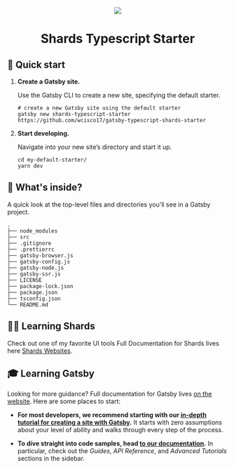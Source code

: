 

<p align="center">
    <a href="https://shards-gatsby-starter.netlify.com/">
  <img src="https://shards-gatsby-starter.netlify.com/static/6ec794a4ad26b1525810ccc0fa3476fc/a406c/logo-gatsby.png" />
  </a>
</p>

<h1 align="center">
  Shards Typescript Starter
</h1>

## 🚀 Quick start

1.  **Create a Gatsby site.**

    Use the Gatsby CLI to create a new site, specifying the default starter.

    ```shell
    # create a new Gatsby site using the default starter
    gatsby new shards-typescript-starter https://github.com/wcisco17/gatsby-typescript-shards-starter
    ```

1.  **Start developing.**

    Navigate into your new site’s directory and start it up.

    ```shell
    cd my-default-starter/
    yarn dev
    ```

## 🧐 What's inside?

A quick look at the top-level files and directories you'll see in a Gatsby project.

    .
    ├── node_modules
    ├── src
    ├── .gitignore
    ├── .prettierrc
    ├── gatsby-browser.js
    ├── gatsby-config.js
    ├── gatsby-node.js
    ├── gatsby-ssr.js
    ├── LICENSE
    ├── package-lock.json
    ├── package.json
    ├── tsconfig.json
    └── README.md



## 👨‍🎤 Learning Shards
  Check out one of my favorite UI tools
  Full Documentation for Shards lives here [Shards Websites](https://designrevision.com/docs/shards-react/getting-started).

## 🎓 Learning Gatsby

Looking for more guidance? Full documentation for Gatsby lives [on the website](https://www.gatsbyjs.org/). Here are some places to start:

- **For most developers, we recommend starting with our [in-depth tutorial for creating a site with Gatsby](https://www.gatsbyjs.org/tutorial/).** It starts with zero assumptions about your level of ability and walks through every step of the process.

- **To dive straight into code samples, head [to our documentation](https://www.gatsbyjs.org/docs/).** In particular, check out the _Guides_, _API Reference_, and _Advanced Tutorials_ sections in the sidebar.
